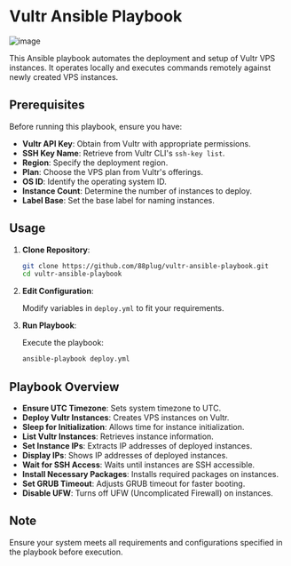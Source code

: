 # Vultr Ansible Playbook

![image](https://github.com/88plug/vultr-ansible-playbook/assets/19512127/1b8ed33b-25e1-495a-b6ba-cea896a1bafb)

This Ansible playbook automates the deployment and setup of Vultr VPS instances. It operates locally and executes commands remotely against newly created VPS instances.

## Prerequisites

Before running this playbook, ensure you have:

- **Vultr API Key**: Obtain from Vultr with appropriate permissions.
- **SSH Key Name**: Retrieve from Vultr CLI's `ssh-key list`.
- **Region**: Specify the deployment region.
- **Plan**: Choose the VPS plan from Vultr's offerings.
- **OS ID**: Identify the operating system ID.
- **Instance Count**: Determine the number of instances to deploy.
- **Label Base**: Set the base label for naming instances.

## Usage

1. **Clone Repository**:

    ```bash
    git clone https://github.com/88plug/vultr-ansible-playbook.git
    cd vultr-ansible-playbook
    ```

2. **Edit Configuration**:

    Modify variables in `deploy.yml` to fit your requirements.

3. **Run Playbook**:

    Execute the playbook:

    ```bash
    ansible-playbook deploy.yml
    ```

## Playbook Overview

- **Ensure UTC Timezone**: Sets system timezone to UTC.
- **Deploy Vultr Instances**: Creates VPS instances on Vultr.
- **Sleep for Initialization**: Allows time for instance initialization.
- **List Vultr Instances**: Retrieves instance information.
- **Set Instance IPs**: Extracts IP addresses of deployed instances.
- **Display IPs**: Shows IP addresses of deployed instances.
- **Wait for SSH Access**: Waits until instances are SSH accessible.
- **Install Necessary Packages**: Installs required packages on instances.
- **Set GRUB Timeout**: Adjusts GRUB timeout for faster booting.
- **Disable UFW**: Turns off UFW (Uncomplicated Firewall) on instances.

## Note

Ensure your system meets all requirements and configurations specified in the playbook before execution.
